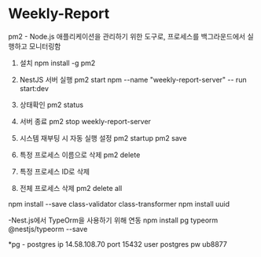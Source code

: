 # Weekly-Report

pm2 - Node.js 애플리케이션을 관리하기 위한 도구로, 프로세스를 백그라운드에서 실행하고 모니터링함

1. 설치
npm install -g pm2

2. NestJS 서버 실행
pm2 start npm --name "weekly-report-server" -- run start:dev


3. 상태확인
pm2 status

4. 서버 종료
pm2 stop weekly-report-server

5. 시스템 재부팅 시 자동 실행 설정
pm2 startup
pm2 save

6. 특정 프로세스 이름으로 삭제
pm2 delete <name>

7. 특정 프로세스 ID로 삭제

8. 전체 프로세스 삭제
pm2 delete all


npm install --save class-validator class-transformer
npm install uuid

 -Nest.js에서 TypeOrm을 사용하기 위해 연동
npm install pg typeorm @nestjs/typeorm --save

*pg - postgres
ip 14.58.108.70
port 15432
user postgres
pw ub8877